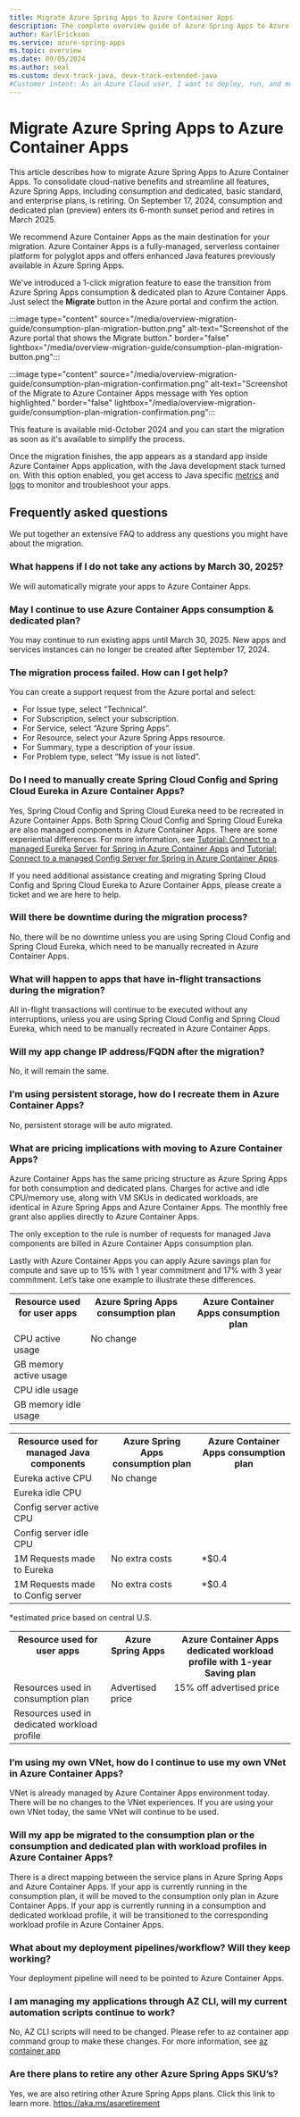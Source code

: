 ```yaml
---
title: Migrate Azure Spring Apps to Azure Container Apps
description: The complete overview guide of Azure Spring Apps to Azure Containe Apps migration.
author: KarlErickson
ms.service: azure-spring-apps
ms.topic: overview
ms.date: 09/05/2024
ms.author: seal
ms.custom: devx-track-java, devx-track-extended-java
#Customer intent: As an Azure Cloud user, I want to deploy, run, and monitor Spring applications.
---
```


# Migrate Azure Spring Apps to Azure Container Apps

This article describes how to migrate Azure Spring Apps to Azure Container Apps. To consolidate cloud-native benefits and streamline all features, Azure Spring Apps, including consumption and dedicated, basic standard, and enterprise plans, is retiring. On September 17, 2024, consumption and dedicated plan (preview) enters its 6-month sunset period and retires in March 2025.

We recommend Azure Container Apps as the main destination for your migration. Azure Container Apps is a fully-managed, serverless container platform for polyglot apps and offers enhanced Java features previously available in Azure Spring Apps. 

We've introduced a 1-click migration feature to ease the transition from Azure Spring Apps consumption & dedicated plan to Azure Container Apps. Just select the **Migrate** button in the Azure portal and confirm the action. 

:::image type="content" source="/media/overview-migration-guide/consumption-plan-migration-button.png" alt-text="Screenshot of the Azure portal that shows the Migrate button." border="false" lightbox="/media/overview-migration-guide/consumption-plan-migration-button.png":::

:::image type="content" source="/media/overview-migration-guide/consumption-plan-migration-confirmation.png" alt-text="Screenshot of the Migrate to Azure Container Apps message with Yes option highlighted." border="false" lightbox="/media/overview-migration-guide/consumption-plan-migration-confirmation.png":::

This feature is available mid-October 2024 and you can start the migration as soon as it's available to simplify the process.

Once the migration finishes, the app appears as a standard app inside Azure Container Apps application, with the Java development stack turned on. With this option enabled, you get access to Java specific [metrics](/azure/container-apps/java-metrics?tabs=create&pivots=azure-portal.md) and [logs](/azure/container-apps/java-dynamic-log-level.md) to monitor and troubleshoot your apps.

## Frequently asked questions

We put together an extensive FAQ to address any questions you might have about the migration.

### What happens if I do not take any actions by March 30, 2025?

We will automatically migrate your apps to Azure Container Apps.

### May I continue to use Azure Container Apps consumption & dedicated plan?

You may continue to run existing apps until March 30, 2025. New apps and services instances can no longer be created after September 17, 2024.

### The migration process failed. How can I get help?

You can create a support request from the Azure portal and select:

- For Issue type, select “Technical”.
- For Subscription, select your subscription.
- For Service, select “Azure Spring Apps”.
- For Resource, select your Azure Spring Apps resource.
- For Summary, type a description of your issue.
- For Problem type, select “My issue is not listed”.

### Do I need to manually create Spring Cloud Config and Spring Cloud Eureka in Azure Container Apps?

Yes, Spring Cloud Config and Spring Cloud Eureka need to be recreated in Azure Container Apps. Both Spring Cloud Config and Spring Cloud Eureka are also managed components in Azure Container Apps. There are some experiential differences. For more information, see [Tutorial: Connect to a managed Eureka Server for Spring in Azure Container Apps](azure/container-apps/java-eureka-server.md) and [Tutorial: Connect to a managed Config Server for Spring in Azure Container Apps](azure/container-apps/java-config-server.md).

If you need additional assistance creating and migrating Spring Cloud Config and Spring Cloud Eureka to Azure Container Apps, please create a ticket and we are here to help.

### Will there be downtime during the migration process?

No, there will be no downtime unless you are using Spring Cloud Config and Spring Cloud Eureka, which need to be manually recreated in Azure Container Apps.

### What will happen to apps that have in-flight transactions during the migration?

All in-flight transactions will continue to be executed without any interruptions, unless you are using Spring Cloud Config and Spring Cloud Eureka, which need to be manually recreated in Azure Container Apps.

### Will my app change IP address/FQDN after the migration?

No, it will remain the same.

### I’m using persistent storage, how do I recreate them in Azure Container Apps?

No, persistent storage will be auto migrated.

### What are pricing implications with moving to Azure Container Apps?

Azure Container Apps has the same pricing structure as Azure Spring Apps for both consumption and dedicated plans. Charges for active and idle CPU/memory use, along with VM SKUs in dedicated workloads, are identical in Azure Spring Apps and Azure Container Apps. The monthly free grant also applies directly to Azure Container Apps.

The only exception to the rule is number of requests for managed Java components are billed in Azure Container Apps consumption plan. 

Lastly with Azure Container Apps you can apply Azure savings plan for compute and save up to 15% with 1 year commitment and 17% with 3 year commitment. Let’s take one example to illustrate these differences.

<table>   <tr><th valign="top"><b>Resource used for user apps</b> </th><th valign="top"><b>Azure Spring Apps consumption plan</b></th><th valign="top"><b>Azure Container Apps consumption plan</b></th></tr>
   <tr><td valign="top">CPU active usage</td><td colspan="2" rowspan="4" valign="top">No change </td></tr>
   <tr><td valign="top">GB memory active usage</td></tr>
   <tr><td valign="top">CPU idle usage</td></tr>
   <tr><td valign="top">GB memory idle usage</td></tr>
</table>
 

<table>   <tr><th valign="top"><b>Resource used for managed Java components</b></th><th valign="top"><b>Azure Spring Apps consumption plan</b></th><th colspan="2" valign="top"><b>Azure Container Apps consumption plan</b></th></tr>
   <tr><td valign="top">Eureka active CPU</td><td colspan="3" rowspan="4" valign="top">No change</td></tr>
   <tr><td valign="top">Eureka idle CPU</td></tr>
   <tr><td valign="top">Config server active CPU</td></tr>
   <tr><td valign="top">Config server idle CPU</td></tr>
   <tr><td valign="top">1M Requests made to Eureka</td><td colspan="2" valign="top">No extra costs</td><td valign="top">*$0.4 </td></tr>
   <tr><td valign="top">1M Requests made to Config server</td><td colspan="2" valign="top">No extra costs</td><td valign="top">*$0.4 </td></tr>
</table>

   \*estimated price based on central U.S.

<table>   <tr><th valign="top"><b>Resource used for user apps</b> </th><th valign="top"><b>Azure Spring Apps</b> </th><th valign="top"><b>Azure Container Apps dedicated workload profile with 1-year Saving plan</b></th></tr>
   <tr><td valign="top">Resources used in consumption plan</td><td rowspan="2" valign="top">Advertised price</td><td rowspan="2" valign="top">15% off advertised price</td></tr>
   <tr><td valign="top">Resources used in dedicated workload profile</td></tr>
</table>

### I’m using my own VNet, how do I continue to use my own VNet in Azure Container Apps?

VNet is already managed by Azure Container Apps  environment today. There will be no changes to the VNet experiences. If you are using your own VNet today, the same VNet will continue to be used.

### Will my app be migrated to the consumption plan or the consumption and dedicated plan with workload profiles in Azure Container Apps?

There is a direct mapping between the service plans in Azure Spring Apps and Azure Container Apps. If your app is currently running in the consumption plan, it will be moved to the consumption only plan in Azure Container Apps. If your app is currently running in a consumption and dedicated workload profile, it will be transitioned to the corresponding workload profile in Azure Container Apps.

### What about my deployment pipelines/workflow? Will they keep working? 

Your deployment pipeline will need to be pointed to Azure Container Apps.

### I am managing my applications through AZ CLI, will my current automation scripts continue to work? 

No, AZ CLI scripts will need to be changed. Please refer to az container app command group to make these changes. For more information, see [az container app](/cli/azure/containerapp.md) 

### Are there plans to retire any other Azure Spring Apps SKU’s?
  
Yes, we are also retiring other Azure Spring Apps plans. Click this link to learn more. <https://aka.ms/asaretirement>
